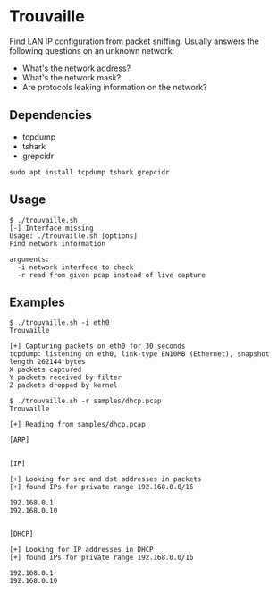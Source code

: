 # Trouvaille

Find LAN IP configuration from packet sniffing. Usually answers the following questions on an unknown network:

* What's the network address?
* What's the network mask?
* Are protocols leaking information on the network?

## Dependencies

* tcpdump
* tshark
* grepcidr

```
sudo apt install tcpdump tshark grepcidr
```

## Usage

```
$ ./trouvaille.sh
[-] Interface missing
Usage: ./trouvaille.sh [options]
Find network information

arguments:
  -i network interface to check
  -r read from given pcap instead of live capture
```

## Examples

```
$ ./trouvaille.sh -i eth0
Trouvaille

[+] Capturing packets on eth0 for 30 seconds
tcpdump: listening on eth0, link-type EN10MB (Ethernet), snapshot length 262144 bytes
X packets captured
Y packets received by filter
Z packets dropped by kernel

$ ./trouvaille.sh -r samples/dhcp.pcap
Trouvaille

[+] Reading from samples/dhcp.pcap

[ARP]


[IP]

[+] Looking for src and dst addresses in packets
[+] found IPs for private range 192.168.0.0/16

192.168.0.1
192.168.0.10


[DHCP]

[+] Looking for IP addresses in DHCP
[+] found IPs for private range 192.168.0.0/16

192.168.0.1
192.168.0.10
```
